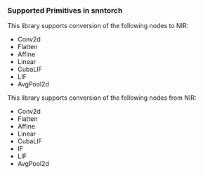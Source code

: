 ### Supported Primitives in snntorch

This library supports conversion of the following nodes to NIR:
- Conv2d
- Flatten
- Affine
- Linear
- CubaLIF
- LIF
- AvgPool2d

This library supports conversion of the following nodes from NIR:
- Conv2d
- Flatten
- Affine
- Linear
- CubaLIF
- IF
- LIF
- AvgPool2d